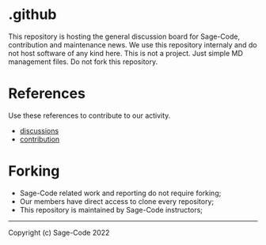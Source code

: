 # .github

This repository is hosting the general discussion board for Sage-Code, contribution and maintenance news. We use this repository internaly and do not host software of any kind here. This is not a project. Just simple MD management files. Do not fork this repository.

# References

Use these references to contribute to our activity.

* [discussions](https://github.com/sage-code/bee/discussions)
* [contribution](profile/contribute.md)

# Forking

* Sage-Code related work and reporting do not require forking;
* Our members have direct access to clone every repository;
* This repository is maintained by Sage-Code instructors;

---
Copyright (c) Sage-Code 2022

